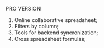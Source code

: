 PRO VERSION

1) Online collaborative spreadsheet;
2) Filters by column;
3) Tools for backend syncronization;
4) Cross spreadsheet formulas;